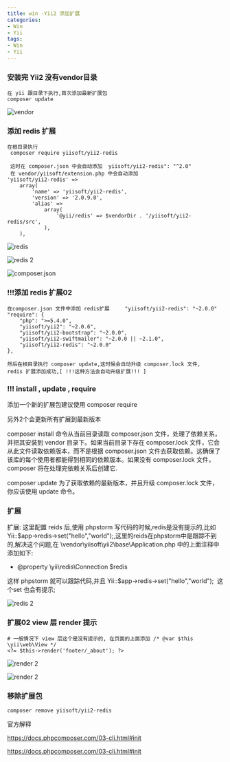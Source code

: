 ```yaml
---
title: win -Yii2 添加扩展
categories: 
- Win
- Yii
tags:
- Win
- Yii
---
```


### 安装完 Yii2 没有vendor目录

```
在 yii 跟目录下执行,首次添加最新扩展包
composer update
```

![vendor](/img/win/vendor.png)

### 添加 redis 扩展

```
在根目录执行 
 composer require yiisoft/yii2-redis
 
 这时在 composer.json 中会自动添加  yiisoft/yii2-redis": "^2.0"
 在 vendor/yiisoft/extension.php 中会自动添加
'yiisoft/yii2-redis' =>
    array(
        'name' => 'yiisoft/yii2-redis',
        'version' => '2.0.9.0',
        'alias' =>
            array(
                '@yii/redis' => $vendorDir . '/yiisoft/yii2-redis/src',
            ),
    ),
```

![redis](/img/win/redis_01.png)

![redis 2](/img/win/redis_02.png)

![composer.json](/img/win/composer_json.png)

### !!!添加 redis 扩展02

```
在composer.json 文件中添加 redis扩展     "yiisoft/yii2-redis": "~2.0.0"
"require": {
    "php": ">=5.4.0",
    "yiisoft/yii2": "~2.0.6",
    "yiisoft/yii2-bootstrap": "~2.0.0",
    "yiisoft/yii2-swiftmailer": "~2.0.0 || ~2.1.0",
    "yiisoft/yii2-redis": "~2.0.0"
},

然后在根目录执行 composer update,这时候会自动升级 composer.lock 文件,
redis 扩展添加成功,[ !!!这种方法会自动升级扩展!!! ]
```



### !!!  install  , update  , require


添加一个新的扩展包建议使用 composer require

另外2个会更新所有扩展到最新版本

composer install 命令从当前目录读取 composer.json 文件，处理了依赖关系，并把其安装到 vendor 目录下。如果当前目录下存在 composer.lock 文件，它会从此文件读取依赖版本，而不是根据 composer.json 文件去获取依赖。这确保了该库的每个使用者都能得到相同的依赖版本。如果没有 composer.lock 文件，composer 将在处理完依赖关系后创建它.

composer update  为了获取依赖的最新版本，并且升级 composer.lock 文件，你应该使用 update 命令。


### 扩展 

扩展: 这里配置 reids 后,使用 phpstorm 写代码的时候,redis是没有提示的,比如 Yii::$app->redis->set("hello","world");,这里的reids在phpstorm中是跟踪不到的,解决这个问题,在 \vendor\yiisoft\yii2\base\Application.php 中的上面注释中添加如下:

* @property \yii\redis\Connection $redis  

这样 phpstorm 就可以跟踪代码,并且 Yii::$app->redis->set("hello","world");  这个set 也会有提示;

![redis 2](/img/win/redis_phpstorm.png)

### 扩展02 view 层 render 提示

```
# 一般情况下 view 层这个是没有提示的, 在页面的上面添加 /* @var $this \yii\web\View */
<?= $this->render('footer/_about'); ?> 
```

![render 2](/img/win/render_phpstorm.png)

![render 2](/img/win/render_phpstorm_02.png)

### 移除扩展包

```
composer remove yiisoft/yii2-redis
```





官方解释

https://docs.phpcomposer.com/03-cli.html#init

https://docs.phpcomposer.com/03-cli.html#init